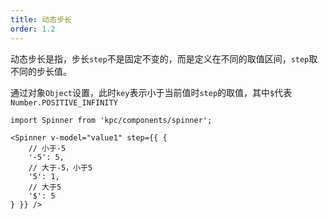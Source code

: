 ```yaml
---
title: 动态步长
order: 1.2
---
```


动态步长是指，步长`step`不是固定不变的，而是定义在不同的取值区间，`step`取不同的步长值。

通过对象`Object`设置，此时`key`表示小于当前值时`step`的取值，其中`$`代表`Number.POSITIVE_INFINITY`

```vdt
import Spinner from 'kpc/components/spinner';

<Spinner v-model="value1" step={{ {
    // 小于-5
    '-5': 5,
    // 大于-5，小于5
    '5': 1,
    // 大于5
    '$': 5
} }} />
```
